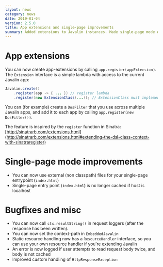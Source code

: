 ```yaml
---
layout: news
category: news
date: 2019-01-04
version: 2.5.0
title: App extensions and single-page improvements
summary: Added extensions to Javalin instances. Made single-page mode work with external files. Some minor bugfixes.
---
```


# App extensions

You can now create app-extensions by calling `app.register(appExtension)`.
The `Extension` interface is a simple lambda with access to the current Javalin app:

```java
Javalin.create()
    .register(app -> { ... }) // register lambda
    .register(new ExtensionClass(...)); // ExtensionClass must implement Extension
```

You can (for example) create a `DosFilter` that you use across multiple Javalin apps, and add it to each app by calling `app.register(new DosFilter())`.

The feature is inspired by the `register` function in Sinatra: [http://sinatrarb.com/extensions.html](http://sinatrarb.com/extensions.html#extending-the-dsl-class-context-with-sinatraregister)

# Single-page mode improvements

* You can now use external (non classpath) files for your single-page entrypoint (`index.html`)
* Single-page entry point (`index.html`) is no longer cached if host is localhost

# Bugfixes and misc

* You can now call `ctx.resultString()` in request loggers (after the response has been written).
* You can now set the context-path in `EmbeddedJavalin`
* Static resource handling now has a `ResourceHandler` interface, so you can use your own resource handler if you're extending Javalin
* An error is now logged if user attempts to read request body twice, and body is not cached
* Improved custom handling of `HttpResponseException`
